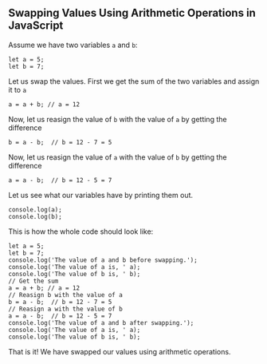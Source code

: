 ## Swapping Values Using Arithmetic Operations in JavaScript

Assume we have two variables ```a``` and ```b```:
```
let a = 5;
let b = 7;
``` 
Let us swap the values. First we get the sum of the two variables and assign it to ```a```

```
a = a + b; // a = 12
``` 
Now, let us reasign the value of ```b``` with the value of ```a``` by getting the difference

```
b = a - b;  // b = 12 - 7 = 5
``` 

Now, let us reasign the value of ```a``` with the value of ```b``` by getting the difference

```
a = a - b;  // b = 12 - 5 = 7
``` 

Let us see what our variables have by printing them out.

```
console.log(a);
console.log(b);
``` 

This is how the whole code should look like:

```
let a = 5;
let b = 7;
console.log('The value of a and b before swapping.');
console.log('The value of a is, ' a);
console.log('The value of b is, ' b);
// Get the sum
a = a + b; // a = 12
// Reasign b with the value of a
b = a - b;  // b = 12 - 7 = 5
// Reasign a with the value of b
a = a - b;  // b = 12 - 5 = 7
console.log('The value of a and b after swapping.');
console.log('The value of a is, ' a);
console.log('The value of b is, ' b);
``` 

That is it! We have swapped our values using arithmetic operations.